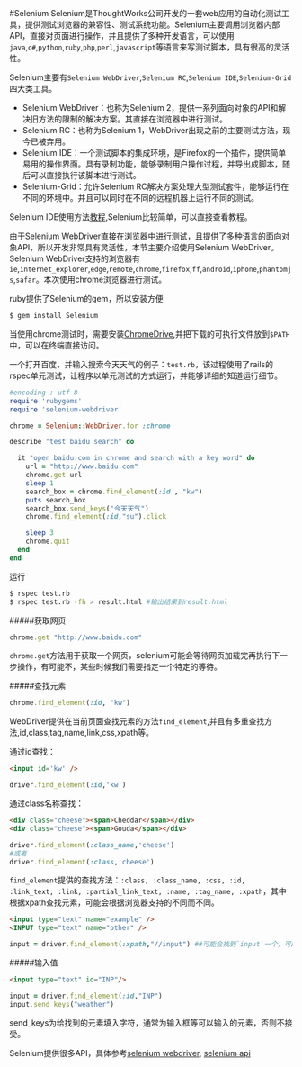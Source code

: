 #Selenium
Selenium是ThoughtWorks公司开发的一套web应用的自动化测试工具，提供测试浏览器的兼容性、测试系统功能。Selenium主要调用浏览器内部API，直接对页面进行操作，并且提供了多种开发语言，可以使用`java`,`c#`,`python`,`ruby`,`php`,`perl`,`javascript`等语言来写测试脚本，具有很高的灵活性。

Selenium主要有`Selenium WebDriver`,`Selenium RC`,`Selenium IDE`,`Selenium-Grid`四大类工具。
* Selenium WebDriver：也称为Selenium 2，提供一系列面向对象的API和解决旧方法的限制的解决方案。其直接在浏览器中进行测试。
* Selenium RC：也称为Selenium 1，WebDriver出现之前的主要测试方法，现今已被弃用。
* Selenium IDE：一个测试脚本的集成环境，是Firefox的一个插件，提供简单易用的操作界面。具有录制功能，能够录制用户操作过程，并导出成脚本，随后可以直接执行该脚本进行测试。
* Selenium-Grid：允许Selenium RC解决方案处理大型测试套件，能够运行在不同的环境中。并且可以同时在不同的远程机器上运行不同的测试。

Selenium IDE使用方法[教程](http://www.seleniumhq.org/docs/02_selenium_ide.jsp),Selenium比较简单，可以直接查看教程。

由于Selenium WebDriver直接在浏览器中进行测试，且提供了多种语言的面向对象API，所以开发非常具有灵活性，本节主要介绍使用Selenium WebDriver。
Selenium WebDriver支持的浏览器有`ie`,`internet_explorer`,`edge`,`remote`,`chrome`,`firefox`,`ff`,`android`,`iphone`,`phantomjs`,`safar`。本次使用chrome浏览器进行测试。

ruby提供了Selenium的gem，所以安装方便
```bash
$ gem install Selenium
```
当使用chrome测试时，需要安装[ChromeDrive](https://sites.google.com/a/chromium.org/chromedriver/),并把下载的可执行文件放到`$PATH`中，可以在终端直接访问。

一个打开百度，并输入搜索今天天气的例子：`test.rb`，该过程使用了rails的rspec单元测试，让程序以单元测试的方式运行，并能够详细的知道运行细节。
```ruby
#encoding : utf-8
require 'rubygems'
require 'selenium-webdriver'

chrome = Selenium::WebDriver.for :chrome

describe "test baidu search" do

  it "open baidu.com in chrome and search with a key word" do
    url = "http://www.baidu.com"
    chrome.get url
    sleep 1
    search_box = chrome.find_element(:id , "kw")
    puts search_box
    search_box.send_keys("今天天气")
    chrome.find_element(:id,"su").click

    sleep 3
    chrome.quit
  end
end
```
运行
```bash
$ rspec test.rb
$ rspec test.rb -fh > result.html #输出结果到result.html
```

#####获取网页
```ruby
chrome.get "http://www.baidu.com"
```
`chrome.get`方法用于获取一个网页，selenium可能会等待网页加载完再执行下一步操作，有可能不，某些时候我们需要指定一个特定的等待。

#####查找元素
```ruby
chrome.find_element(:id, "kw")
```
WebDriver提供在当前页面查找元素的方法`find_element`,并且有多重查找方法,id,class,tag,name,link,css,xpath等。

通过id查找：
```html
<input id='kw' />
```
```ruby
driver.find_element(:id,'kw')
```

通过class名称查找：
```html
<div class="cheese"><span>Cheddar</span></div>
<div class="cheese"><span>Gouda</span></div>
```
```ruby
driver.find_element(:class_name,'cheese')
#或者
driver.find_element(:class,'cheese')
```

`find_element`提供的查找方法：`:class, :class_name, :css, :id, :link_text, :link, :partial_link_text, :name, :tag_name, :xpath`，其中根据xpath查找元素，可能会根据浏览器支持的不同而不同。

```html
<input type="text" name="example" />
<INPUT type="text" name="other" />
```
```ruby
input = driver.find_element(:xpath,"//input") ##可能会找到`input`一个，可能找到`input`和`INPUT`两个
```

#####输入值
```html
<input type="text" id="INP"/>
```
```ruby
input = driver.find_element(:id,"INP")
input.send_keys("weather")
```
send_keys为给找到的元素填入字符，通常为输入框等可以输入的元素，否则不接受。

Selenium提供很多API，具体参考[selenium webdriver](http://www.seleniumhq.org/docs/03_webdriver.jsp), [selenium api](http://seleniumhq.github.io/selenium/docs/api/rb/frames.html#!_index.html)

